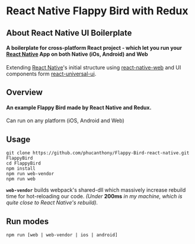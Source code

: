 # React Native Flappy Bird with Redux

[react-native-url]: https://facebook.github.io/react-native/
[react-native-web-url]: https://github.com/necolas/react-native-web
[react-universal-ui-url]: https://npmjs.org/package/react-universal-ui
[reduxjs-url]: https://redux.js.org/ 

## About React Native UI Boilerplate
#### A boilerplate for cross-platform React project - which let you run your [React Native][react-native-url] App on both Native (iOs, Android) and Web

Extending [React Native][react-native-url]'s initial structure using [react-native-web][react-native-web-url] and UI components form [react-universal-ui][react-universal-ui-url].

## Overview
#### An example Flappy Bird made by React Native and Redux.
Can run on any platform (iOS, Android and Web)

## Usage
```
git clone https://github.com/phucanthony/Flappy-Bird-react-native.git FlappyBird
cd FlappyBird
npm install
npm run web-vendor
npm run web
```

**`web-vendor`** builds webpack's shared-dll which massively increase rebuild time for hot-reloading our code.
*(Under* **200ms** *in my machine, which is quite close to React Native's rebuild).*

## Run modes
```
npm run [web | web-vendor | ios | android]
```
